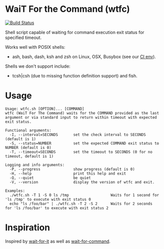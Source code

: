 WaiT For the Command (wtfc)
===
[![Build Status](https://secure.travis-ci.org/typekpb/wtfc.png?branch=master)](http://travis-ci.org/typekpb/wtfc)

Shell script capable of waiting for command execution exit status for specified timeout.

Works well with POSIX shells:
* ash, bash, dash, ksh and zsh on Linux, OSX, Busybox (see our [CI env](http://travis-ci.org/typekpb/wtfc)).

Shells we don't support include:
* tcsh|csh (due to missing function definition support) and fish.

Usage
===

    Usage: wtfc.sh [OPTION]... [COMMAND]
    wtfc (WaiT For The Command) waits for the COMMAND provided as the last argument or via standard input to return within timeout with expected exit status.
    
    Functional arguments:
      -I, --interval=SECONDS       set the check interval to SECONDS (default is 1)
      -S, --status=NUMBER          set the expected COMMAND exit status to NUMBER (default is 0)
      -T, --timeout=SECONDS        set the timeout to SECONDS (0 for no timeout, default is 1)

    Logging and info arguments:
      -P, --progress               show progress (default is 0)
      -H, --help                   print this help and exit
      -Q, --quiet                  be quiet
      -V, --version                display the version of wtfc and exit.
    
    Examples:
      ./wtfc.sh -T 1 -S 0 ls /tmp                   Waits for 1 second for 'ls /tmp' to execute with exit status 0
      echo "ls /foo/bar" | ./wtfc.sh -T 2 -S 2      Waits for 2 seconds for 'ls /foo/bar' to execute with exit status 2

Inspiration
===

Inspired by [wait-for-it](https://github.com/vishnubob/wait-for-it) as well as [wait-for-command](https://github.com/ettore26/wait-for-command).